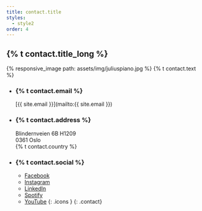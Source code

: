```yaml
---
title: contact.title
styles:
  - style2
order: 4
---
```


## {% t contact.title_long %}
{% responsive_image path: assets/img/juliuspiano.jpg %}
{% t contact.text %}

- ### {% t contact.email %}
  [{{ site.email }}](mailto:{{ site.email }})
- ### {% t contact.address %}
  Blindernveien 6B H1209 \
  0361 Oslo \
  {% t contact.country %}
- ### {% t contact.social %}
  - <a href="https://www.facebook.com/profile.php?id={{ site.facebook_id }}" class="icon brands fa-facebook-f"><span class="label">Facebook</span></a>
  - <a href="https://www.instagram.com/{{ site.instagram_username }}" class="icon brands fa-instagram"><span class="label">Instagram</span></a>
  - <a href="https://www.linkedin.com/in/{{ site.linkedin_id }}/" class="icon brands fa-linkedin-in"><span class="label">LinkedIn</span></a>
  - <a href="https://open.spotify.com/artist/{{ site.spotify_id }}" class="icon brands fa-spotify"><span class="label">Spotify</span></a>
  - <a href="https://www.youtube.com/@{{ site.youtube_username }}" class="icon brands fa-youtube"><span class="label">YouTube</span></a>
  {: .icons }
{: .contact}